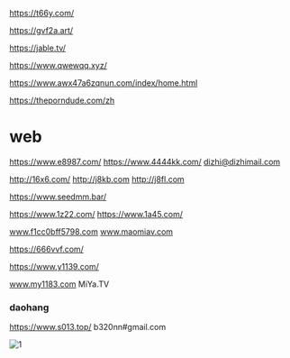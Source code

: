 https://t66y.com/

https://gvf2a.art/

https://jable.tv/

https://www.qwewqq.xyz/

https://www.awx47a6zqnun.com/index/home.html

https://theporndude.com/zh

# web

https://www.e8987.com/ https://www.4444kk.com/ dizhi@dizhimail.com

http://16x6.com/ http://j8kb.com http://j8fl.com

https://www.seedmm.bar/

https://www.1z22.com/ https://www.1a45.com/

www.f1cc0bff5798.com www.maomiav.com

https://666vvf.com/

https://www.y1139.com/

www.my1183.com MiYa.TV

### daohang

https://www.s013.top/ b320nn#gmail.com

![1](https://bu.dusays.com/2021/09/11/a44c7b8d8b9c8.jpg)
